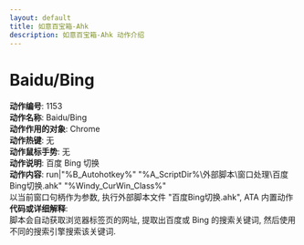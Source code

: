 ```yaml
---
layout: default
title: 如意百宝箱-Ahk
description: 如意百宝箱-Ahk 动作介绍
---
```

<link rel="stylesheet" href="../actions/css/atom-one-light.min.css">
<script src="../actions/js/highlight.min.js"></script>
<script>hljs.highlightAll();</script>

# [](#header-2) Baidu/Bing
**动作编号**: 1153  
**动作名称**: Baidu/Bing  
**动作作用的对象**: Chrome  
**动作热键**: 无  
**动作鼠标手势**: 无  
**动作说明**: 百度 Bing 切换  
**动作内容**: run|"%B_Autohotkey%" "%A_ScriptDir%\外部脚本\窗口处理\百度Bing切换.ahk" "%Windy_CurWin_Class%"  
以当前窗口句柄作为参数, 执行外部脚本文件 "百度Bing切换.ahk", ATA 内置动作  
**代码或详细解释**:  
脚本会自动获取浏览器标签页的网址, 提取出百度或 Bing 的搜索关键词, 然后使用不同的搜索引擎搜索该关键词.  